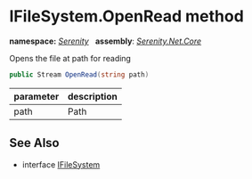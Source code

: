 # IFileSystem.OpenRead method
**namespace:** *[Serenity](../../README.md#serenity-namespace)*   **assembly**: *[Serenity.Net.Core](../../README.md)*

Opens the file at path for reading

```csharp
public Stream OpenRead(string path)
```

| parameter | description |
| --- | --- |
| path | Path |

## See Also

* interface [IFileSystem](../IFileSystem.md)